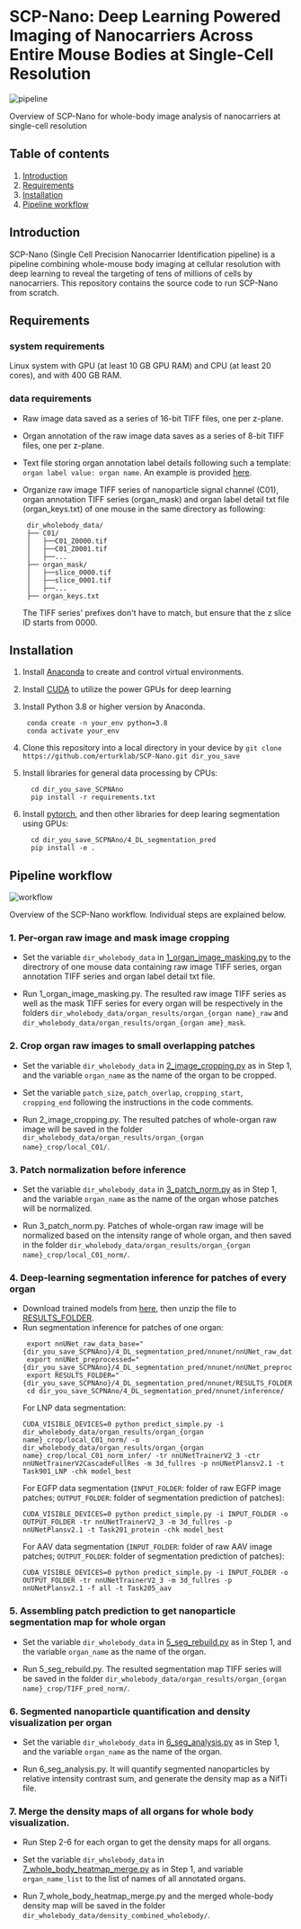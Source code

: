 # SCP-Nano: Deep Learning Powered Imaging of Nanocarriers Across Entire Mouse Bodies at Single-Cell Resolution
![pipeline](./images/pipeline.png)

Overview of SCP-Nano for whole-body image analysis of nanocarriers at single-cell resolution 

## Table of contents
1. [Introduction](#introduction)
2. [Requirements](#requirements)
3. [Installation](#installation)
4. [Pipeline workflow](#pipeline-workflow)

## Introduction
SCP-Nano (Single Cell Precision Nanocarrier Identification pipeline) is a pipeline combining whole-mouse body imaging at cellular resolution with deep learning to reveal the targeting of tens of millions of cells by nanocarriers. This repository contains the source code to run SCP-Nano from scratch.


## Requirements
### system requirements
Linux system with GPU (at least 10 GB GPU RAM) and CPU (at least 20 cores), and with 400 GB RAM.

### data requirements
* Raw image data saved as a series of 16-bit TIFF files, one per z-plane. 

* Organ annotation of the raw image data saves as a series of 8-bit TIFF files, one per z-plane.

* Text file storing organ annotation label details following such a template: `organ label value: organ name`.  An example is provided [here](./example/organ_keys.txt). 

* Organize raw image TIFF series of nanoparticle signal channel (C01), organ annotation TIFF series (organ_mask) and organ label detail txt file (organ_keys.txt) of one mouse in the same directory as following:
   ```
    dir_wholebody_data/
    ├── C01/
    │   ├──C01_Z0000.tif
    │   ├──C01_Z0001.tif
    │   ├──...
    ├── organ_mask/
    │   ├──slice_0000.tif
    │   ├──slice_0001.tif
    │   ├──...
    ├── organ_keys.txt
    ```
    The TIFF series' prefixes don't have to match, but ensure that the z slice ID starts from 0000.

## Installation
1. Install [Anaconda](https://docs.anaconda.com/free/anaconda/install/linux/) to create and control virtual environments. 

2. Install [CUDA](https://docs.nvidia.com/cuda/cuda-installation-guide-linux/index.html) to utilize the power GPUs for deep learning 

3. Install Python 3.8 or higher version by Anaconda.
   ```
    conda create -n your_env python=3.8
	conda activate your_env
	```

4. Clone this repository into a local directory in your device by `git clone https://github.com/erturklab/SCP-Nano.git dir_you_save`  

5. Install libraries for general data processing by CPUs:
   ```
     cd dir_you_save_SCPNAno
     pip install -r requirements.txt
	```

6. Install [pytorch](https://pytorch.org/get-started/locally/), and then other libraries for deep learing segmentation using GPUs:
   ```     
     cd dir_you_save_SCPNAno/4_DL_segmentation_pred
     pip install -e .
	``` 

## Pipeline workflow
![workflow](./images/workflow.png)

Overview of the SCP-Nano workflow. Individual steps are explained below.

### 1. Per-organ raw image and mask image cropping 
* Set the variable `dir_wholebody_data` in [1_organ_image_masking.py](1_organ_image_masking.py) to the directrory of one mouse data containing raw image TIFF series, organ annotation TIFF series and organ label detail txt file.

* Run 1_organ_image_masking.py. The resulted raw image TIFF series as well as the mask TIFF series for every organ will be respectively in the folders `dir_wholebody_data/organ_results/organ_{organ name}_raw` and  `dir_wholebody_data/organ_results/organ_{organ ame}_mask`.


### 2. Crop organ raw images to small overlapping patches
* Set the variable `dir_wholebody_data` in [2_image_cropping.py](2_image_cropping.py) as in Step 1, and the variable `organ_name` as the name of the organ to be cropped.

* Set the variable `patch_size`, `patch_overlap`, `cropping_start`, `cropping_end` following the instructions in the code comments.

* Run 2_image_cropping.py. The resulted patches of whole-organ raw image will be saved in the folder `dir_wholebody_data/organ_results/organ_{organ name}_crop/local_C01/`.

### 3. Patch normalization before inference 
* Set the variable `dir_wholebody_data` in [3_patch_norm.py](3_patch_norm.py) as in Step 1, and the variable `organ_name` as the name of the organ whose patches will be normalized.

* Run 3_patch_norm.py. Patches of whole-organ raw image will be normalized based on the intensity range of whole organ, and then saved in the folder `dir_wholebody_data/organ_results/organ_{organ name}_crop/local_C01_norm/`.

### 4. Deep-learning segmentation inference for patches of every organ
* Download trained models from [here](https://drive.google.com/drive/folders/1IqMq_vp3m--4gaWJq-TEzkrDSjV2BgMK?usp=sharing), then unzip the file to [RESULTS_FOLDER](./4_DL_segmentation_pred/RESULTS_FOLDER/).
* Run segmentation inference for patches of one organ:
  ```
   export nnUNet_raw_data_base="{dir_you_save_SCPNAno}/4_DL_segmentation_pred/nnunet/nnUNet_raw_data_base"
   export nnUNet_preprocessed="{dir_you_save_SCPNAno}/4_DL_segmentation_pred/nnunet/nnUNet_preprocessed"
   export RESULTS_FOLDER="{dir_you_save_SCPNAno}/4_DL_segmentation_pred/nnunet/RESULTS_FOLDER"
   cd dir_you_save_SCPNAno/4_DL_segmentation_pred/nnunet/inference/
	```
  For LNP data segmentation:
  ```
  CUDA_VISIBLE_DEVICES=0 python predict_simple.py -i dir_wholebody_data/organ_results/organ_{organ name}_crop/local_C01_norm/ -o dir_wholebody_data/organ_results/organ_{organ name}_crop/local_C01_norm_infer/ -tr nnUNetTrainerV2_3 -ctr nnUNetTrainerV2CascadeFullRes -m 3d_fullres -p nnUNetPlansv2.1 -t Task901_LNP -chk model_best
  ```
  For EGFP data segmentation (`INPUT_FOLDER`: folder of raw EGFP image patches; `OUTPUT_FOLDER`: folder of segmentation prediction of patches): 
  ```
  CUDA_VISIBLE_DEVICES=0 python predict_simple.py -i INPUT_FOLDER -o OUTPUT_FOLDER -tr nnUNetTrainerV2_3 -m 3d_fullres -p nnUNetPlansv2.1 -t Task201_protein -chk model_best
  ```
  For AAV data segmentation (`INPUT_FOLDER`: folder of raw AAV image patches; `OUTPUT_FOLDER`: folder of segmentation prediction of patches):
  ```
  CUDA_VISIBLE_DEVICES=0 python predict_simple.py -i INPUT_FOLDER -o OUTPUT_FOLDER -tr nnUNetTrainerV2_3 -m 3d_fullres -p nnUNetPlansv2.1 -f all -t Task205_aav
  ```

### 5. Assembling patch prediction to get nanoparticle segmentation map for whole organ
* Set the variable `dir_wholebody_data` in [5_seg_rebuild.py](5_seg_rebuild.py) as in Step 1, and the variable `organ_name` as the name of the organ.

* Run 5_seg_rebuild.py. The resulted segmentation map TIFF series will be saved in the folder `dir_wholebody_data/organ_results/organ_{organ name}_crop/TIFF_pred_norm/`.

### 6. Segmented nanoparticle quantification and density visualization per organ
* Set the variable `dir_wholebody_data` in [6_seg_analysis.py](6_seg_analysis.py) as in Step 1, and the variable `organ_name` as the name of the organ.

* Run 6_seg_analysis.py. It will quantify segmented nanoparticles by relative intensity contrast sum, and generate the density map as a NifTi file.

### 7. Merge the density maps of all organs for whole body visualization.
* Run Step 2-6 for each organ to get the density maps for all organs.

* Set the variable `dir_wholebody_data` in [7_whole_body_heatmap_merge.py](7_whole_body_heatmap_merge.py) as in Step 1, and variable `organ_name_list` to the list of names of all annotated organs.

* Run 7_whole_body_heatmap_merge.py and the merged whole-body density map will be saved in the folder `dir_wholebody_data/density_combined_wholebody/`.

